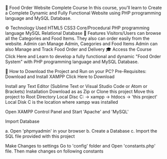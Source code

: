 🥘 Food Order Website Complete Course
In this course, you'll learn to Create a Complete Dynamic and Fully Functional Website using PHP prrogramming language and MySQL Database.

⚙️ Technology Used
HTML5
CSS3
Core/Procedural PHP programming language
MySQL Relational Database
🧰 Features
Visitors/Users can browse all the Categories and Food Items.
They also can order easily from the website.
Admin can Manage Admin, Caegories and Food Items
Admin can also Manage and Track Food Order and Delivery
🎓 Access the Course
Click Here and Learn to develop a fully functional and dynamic "Food Order System" with PHP programming language and MySQL Database.


📖 How to Download the Project and Run on your PC?
Pre-Requisites:
Download and Install XAMPP
Click Here to Download

Install any Text Editor (Sublime Text or Visual Studio Code or Atom or Brackets)
Installation
Download as as Zip or Clone this project
Move this project to Root Directory
Local Disc C: -> xampp -> htdocs -> 'this project'
Local Disk C is the location where xampp was installed

Open XAMPP Control Panel and Start 'Apache' and 'MySQL'

Import Database

a. Open 'phpmyadmin' in your browser b. Create a Database c. Import the SQL file provided with this project

Make Changes to settings
Go to 'config' folder and Open 'constants.php' file. Then make changes on following constants

<?php 
//Start Session
session_start();

//Create Constants to Store Non Repeating Values
define('SITEURL', 'http://localhost/food-order/'); //Update the home URL of the project if you have changed port number or it's live on server
define('LOCALHOST', 'localhost');
define('DB_USERNAME', 'root');
define('DB_PASSWORD', '');
define('DB_NAME', 'food-order');
    
$conn = mysqli_connect(LOCALHOST, DB_USERNAME, DB_PASSWORD) or die(mysqli_error()); //Database Connection
$db_select = mysqli_select_db($conn, DB_NAME) or die(mysqli_error()); //SElecting Database 

?>